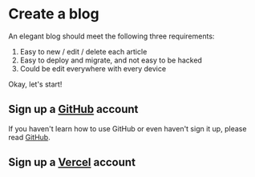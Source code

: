# Create a blog

An elegant blog should meet the following three requirements:

1. Easy to new / edit / delete each article
2. Easy to deploy and migrate, and not easy to be hacked
3. Could be edit everywhere with every device

Okay, let's start!

## Sign up a [GitHub](https://github.com) account

If you haven't learn how to use GitHub or even haven't sign it up, please read [GitHub](../tools-you-need-to-learn/github/).

## Sign up a [Vercel](https://vercel.com) account

